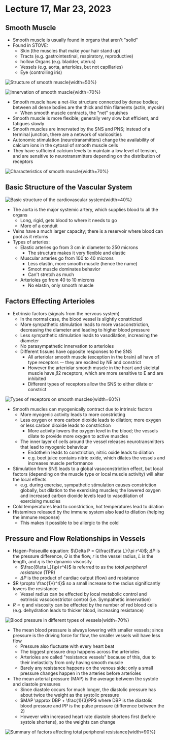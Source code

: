 # Lecture 17, Mar 23, 2023

## Smooth Muscle

* Smooth muscle is usually found in organs that aren't "solid"
* Found in STOVE:
	* Skin (the muscles that make your hair stand up)
	* Tracts (e.g. gastrointestinal, respiratory, reproductive)
	* hollow Organs (e.g. bladder, uterus)
	* Vessels (e.g. aorta, arterioles, but not capillaries)
	* Eye (controlling iris)

![Structure of smooth muscle](imgs/lec17_1.png){width=50%}

![Innervation of smooth muscle](imgs/lec17_2.png){width=70%}

* Smooth muscle have a net-like structure connected by dense bodies; between all dense bodies are the thick and thin filaments (actin, myosin)
	* When smooth muscle contracts, the "net" squishes
* Smooth muscle is more flexible; generally very slow but efficient, and fatigues slowly
* Smooth muscles are innervated by the SNS and PNS; instead of a terminal junction, there are a network of varicosities
* Autonomic stimulation (neurotransmitters) change the availability of calcium ions in the cytosol of smooth muscle cells
* They have sufficient calcium levels to maintain a low level of tension, and are sensitive to neurotransmitters depending on the distribution of receptors

![Characteristics of smooth muscle](imgs/lec17_5.png){width=70%}


## Basic Structure of the Vascular System

![Basic structure of the cardiovascular system](imgs/lec17_3.png){width=40%}

* The aorta is the major systemic artery, which supplies blood to all the organs
	* Long, rigid, gets blood to where it needs to go
	* More of a conduit
* Veins have a much larger capacity; there is a reservoir where blood can pool as it returns
* Types of arteries:
	* Elastic arteries go from 3 cm in diameter to 250 microns
		* The structure makes it very flexible and elastic
	* Muscular arteries go from 100 to 40 microns
		* Less elastin, more smooth muscle (hence the name)
		* Smoot muscle dominates behavior
		* Can't stretch as much
	* Arterioles go from 40 to 10 microns
		* No elastin, only smooth muscle

## Factors Effecting Arterioles

* Extrinsic factors (signals from the nervous system)
	* In the normal case, the blood vessel is slightly constricted
	* More sympathetic stimulation leads to more vasoconstriction, decreasing the diameter and leading to higher blood pressure
	* Less sympathetic stimulation leads to vasodilation, increasing the diameter
	* No parasympathetic innervation to arterioles
	* Different tissues have opposite responses to the SNS
		* All arteriolar smooth muscle (exception in the brain) all have $\alpha 1$ type receptors -- they are excited by NE and constrict
		* However the arteriolar smooth muscle in the heart and skeletal muscle have $\beta 2$ receptors, which are more sensitive to E and are inhibited
		* Different types of receptors allow the SNS to either dilate or constrict

![Types of receptors on smooth muscles](imgs/lec17_4.png){width=60%}

* Smooth muscles can myogenically contract due to intrinsic factors
	* More myogenic activity leads to more constricting
	* Less oxygen or more carbon dioxide leads to dilation; more oxygen or less carbon dioxide leads to constriction
		* More activity lowers the oxygen level in the blood; the vessels dilate to provide more oxygen to active muscles
	* The inner layer of cells around the vessel releases neurotransmitters that lead to myogenic behaviour
		* Endothelin leads to constriction, nitric oxide leads to dilation
		* e.g. beet juice contains nitric oxide, which dilates the vessels and increases muscle performance
* Stimulation from SNS leads to a global vasoconstriction effect, but local factors (depending on the muscle type or local muscle activity) will alter the local effects
	* e.g. during exercise, sympathetic stimulation causes constriction globally, but dilation to the exercising muscles; the lowered oxygen and increased carbon dioxide levels lead to vasodilation of exercising muscles
* Cold temperatures lead to constriction, hot temperatures lead to dilation
* Histamines released by the immune system also lead to dilation (helping the immune response)
	* This makes it possible to be allergic to the cold

## Pressure and Flow Relationships in Vessels

* Hagen-Poiseuille equation: $\Delta P = Q\frac{8\eta L}{\pi r^4}$; $\Delta P$ is the pressure difference, $Q$ is the flow, $r$ is the vessel radius, $L$ is the length, and $\eta$ is the dynamic viscosity
	* $\frac{8\eta L}{\pi r^4}$ is referred to as the *total peripheral resistance* (TPR)
	* $\Delta P$ is the product of cardiac output (flow) and resistance
* $R \propto \frac{1}{r^4}$ so a small increase to the radius significantly lowers the resistance
	* Vessel radius can be effected by local metabolic control and extrinsic vasoconstrictor control (i.e. Sympathetic innervation)
* $R \propto \eta$ and viscosity can be effected by the number of red blood cells (e.g. dehydration leads to thicker blood, increasing resistance)

![Blood pressure in different types of vessels](imgs/lec17_6.png){width=70%}

* The mean blood pressure is always lowering with smaller vessels; since pressure is the driving force for flow, the smaller vessels will have less flow
	* Pressure also fluctuate with every heart beat
	* The biggest pressure drop happens across the arterioles
	* Arterioles are called "resistance vessels" because of this, due to their inelasticity from only having smooth muscle
	* Barely any resistance happens on the venous side; only a small pressure changes happen in the arteries before arterioles
* The mean arterial pressure (MAP) is the average between the systole and diastole pressures
	* Since diastole occurs for much longer, the diastolic pressure has about twice the weight as the systolic pressure
	* $MAP \approx DBP + \frac{1}{3}PP$ where DBP is the diastolic blood pressure and PP is the pulse pressure (difference between the 2)
	* However with increased heart rate diastole shortens first (before systole shortens), so the weights can change

![Summary of factors affecting total peripheral resistance](imgs/lec17_7.png){width=90%}

